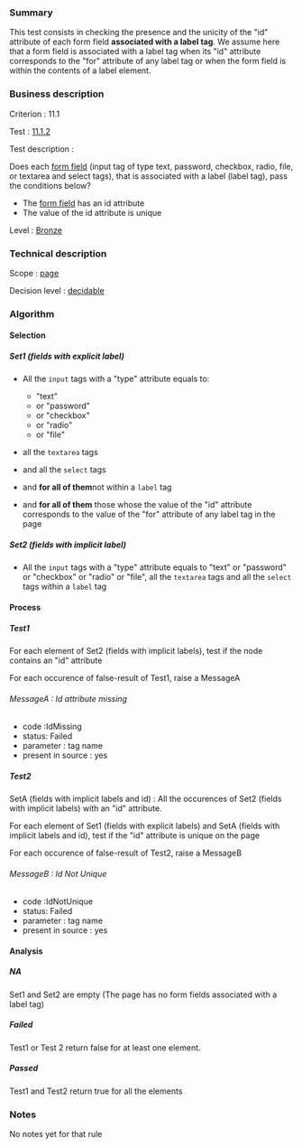 ### Summary

This test consists in checking the presence and the unicity of the "id"
attribute of each form field **associated with a label tag**. We assume
here that a form field is associated with a label tag when its "id"
attribute corresponds to the "for" attribute of any label tag or
﻿﻿﻿﻿﻿﻿when the form field is within the contents of a label element.

### Business description

Criterion : 11.1

Test : [11.1.2](http://www.braillenet.org/accessibilite/referentiel-aw21-en/index.php#test-11-1-2)

Test description :

Does each [form
field](http://www.braillenet.org/accessibilite/referentiel-aw21-en/glossaire.php#mChpSaisie)
(input tag of type text, password, checkbox, radio, file, or textarea
and select tags), that is associated with a label (label tag), pass the
conditions below?

-   The [form
    field](http://www.braillenet.org/accessibilite/referentiel-aw21-en/glossaire.php#mChpSaisie)
    has an id attribute
-   The value of the id attribute is unique

Level : [Bronze](/en/category/rules-design/accessiweb-11/level/bronze)

### Technical description

Scope : [page](/en/category/rules-design/accessiweb-11/scope/page)

Decision level :
[decidable](/en/category/rules-design/accessiweb-11/decision-level/decidable)

### Algorithm

#### Selection

##### Set1 (fields with explicit label)

-   All the `input` tags with a "type" attribute equals to:
    -   "text"
    -   or "password"
    -   or "checkbox"
    -   or "radio"
    -   or "file"

-   all the `textarea` tags
-   and all the `select` tags
-   and **for all of them**not within a `label` tag
-   and **for all of them** those whose the value of the "id" attribute
    corresponds to the value of the "for" attribute of any label tag in
    the page

##### Set2 (fields with implicit label)

-   All the `input` tags with a "type" attribute equals to "text" or
    "password" or "checkbox" or "radio" or "file", all the `textarea`
    tags and all the `select` tags within a `label` tag

#### Process

##### Test1

For each element of Set2 (fields with implicit labels), test if the node
contains an "id" attribute

For each occurence of false-result of Test1, raise a MessageA

###### MessageA : Id attribute missing

-   code :IdMissing
-   status: Failed
-   parameter : tag name
-   present in source : yes

##### Test2

SetA (fields with implicit labels and id) : All the occurences of Set2
(fields with implicit labels) with an "id" attribute.

For each element of Set1 (fields with explicit labels) and SetA (fields
with implicit labels and id), test if the "id" attribute is unique on
the page

For each occurence of false-result of Test2, raise a MessageB

###### MessageB : Id Not Unique

-   code :IdNotUnique
-   status: Failed
-   parameter : tag name
-   present in source : yes

#### Analysis

##### NA

Set1 and Set2 are empty (The page has no form fields associated with a
label tag)

##### Failed

Test1 or Test 2 return false for at least one element.

##### Passed

Test1 and Test2 return true for all the elements

### Notes

No notes yet for that rule

